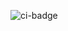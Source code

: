 ![ci-badge](https://github.com/ics-software-engineering/meteor-application-template-react/workflows/ci-meteor-application-template-react/badge.svg)


